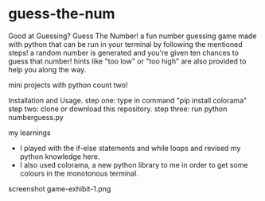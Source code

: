 # guess-the-num

Good at Guessing? Guess The Number! a fun number guessing game made with python that can be run in your terminal by following the mentioned steps!
a random number is generated and you're given ten chances to guess that number! hints like "too low" or "too high" are also provided to help you along the way.

mini projects with python count two!

Installation and Usage.
step one: type in command "pip install colorama"
step two: clone or download this repository.
step three: run python numberguess.py

my learnings

- I played with the if-else statements and while loops and revised my python knowledge here.
- I also used colorama, a new python library to me in order to get some colours in the monotonous terminal.

screenshot
game-exhibit-1.png
